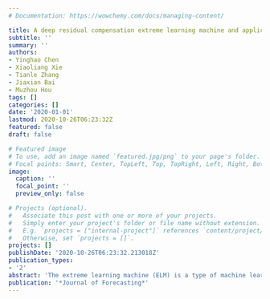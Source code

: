 ```yaml
---
# Documentation: https://wowchemy.com/docs/managing-content/

title: A deep residual compensation extreme learning machine and applications
subtitle: ''
summary: ''
authors:
- Yinghao Chen
- Xiaoliang Xie
- Tianle Zhang
- Jiaxian Bai
- Muzhou Hou
tags: []
categories: []
date: '2020-01-01'
lastmod: 2020-10-26T06:23:32Z
featured: false
draft: false

# Featured image
# To use, add an image named `featured.jpg/png` to your page's folder.
# Focal points: Smart, Center, TopLeft, Top, TopRight, Left, Right, BottomLeft, Bottom, BottomRight.
image:
  caption: ''
  focal_point: ''
  preview_only: false

# Projects (optional).
#   Associate this post with one or more of your projects.
#   Simply enter your project's folder or file name without extension.
#   E.g. `projects = ["internal-project"]` references `content/project/deep-learning/index.md`.
#   Otherwise, set `projects = []`.
projects: []
publishDate: '2020-10-26T06:23:32.213018Z'
publication_types:
- '2'
abstract: 'The extreme learning machine (ELM) is a type of machine learning algorithm for training a single hidden layer feedforward neural network. Randomly initializing the weight between the input layer and the hidden layer and the threshold of each hidden layer neuron, the weight matrix of the hidden layer can be calculated by the least squares method. The efficient learning ability in ELM makes it widely applicable in classification, regression, and more. However, owing to some unutilized information in the residual, there are relatively huge prediction errors involving ELM. In this paper, a deep residual compensation extreme learning machine model (DRC‐ELM) of multilayer structures applied to regression is presented. The first layer is the basic ELM layer, which helps in obtaining an approximation of the objective function by learning the characteristics of the sample. The other layers are the residual compensation layers in which the learned residual is corrected layer by layer to the predicted value obtained in the previous layer by constructing a feature mapping between the input layer and the output of the upper layer. This model is applied to two practical problems: gold price forecasting and airfoil self‐noise prediction. We used the DRC‐ELM with 50, 100, and 200 residual compensation layers respectively for experiments, which show that DRC‐ELM does better in generalization and robustness than classical ELM, improved ELM models such as GA‐RELM and OS‐ELM, and other traditional machine learning algorithms such as support vector machine (SVM) and back‐propagation neural network (BPNN).'
publication: '*Journal of Forecasting*'
---
```

